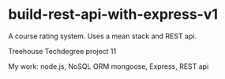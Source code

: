 # build-rest-api-with-express-v1

A course rating system. Uses a mean stack and REST api.

Treehouse Techdegree project 11

My work: node.js, NoSQL ORM mongoose, Express, REST api
